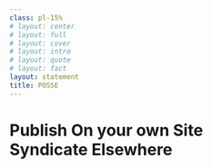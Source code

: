 ```yaml
---
class: pl-15%
# layout: center
# layout: full
# layout: cover
# layout: intro
# layout: quote
# layout: fact
layout: statement
title: POSSE
---
```


<!-- <h1>POSSE</h1> -->

<h1><strong class="color:accent">P</strong>ublish <strong class="color:accent">O</strong>n your own <strong class="color:accent">S</strong>ite<br><strong class="color:accent">S</strong>yndicate <strong class="color:accent">E</strong>lsewhere</h1>

<!-- Reclaim your content and self host it -->

<!--
https://en.wikipedia.org/wiki/Duplicate_content

https://developers.google.com/search/docs/crawling-indexing/consolidate-duplicate-urls

https://personalsit.es/
https://youtu.be/X3SrZuH00GQ?si=VrhSjngUJshKC9-k&t=742

own your data is an IndieWeb principle with two key parts:

1. your data lives primarily under your own domain, and
2. you are able to retain your access over time.

Avoid content silos

Your content has value to you.

https://indieweb.org/own_your_data

https://indieweb.org/silo

https://indieweb.org/monoculture

https://indieweb.org/data_portability

killed by google

https://goodbye.domains/

https://killedbygoogle.com/

https://gcemetery.co/

[All social media is inevitably doomed](https://youtu.be/X3SrZuH00GQ?si=Zzh7mG5DSzwnLHkk&t=319).

[incredible journey](https://youtu.be/X3SrZuH00GQ?si=w7z4klPDTSO9pTaX&t=358).

PESOS

Qui Zach spiega come ha esportato i tweets e li ha importati nel suo sito
https://youtu.be/X3SrZuH00GQ?si=pZH1UM17OCPEPJ72&t=897

https://web0.small-web.org/

https://quitsocialmedia.club/
-->
